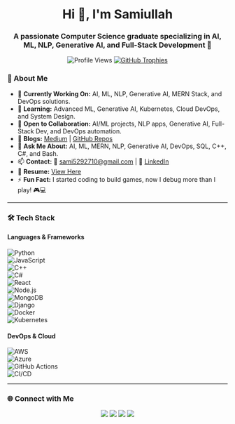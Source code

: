 <h1 align="center">Hi 👋, I'm Samiullah</h1>
<h3 align="center">A passionate Computer Science graduate specializing in AI, ML, NLP, Generative AI, and Full-Stack Development 🚀</h3>

<p align="center">
  <img src="https://komarev.com/ghpvc/?username=samizafar68&label=Profile%20views&color=0e75b6&style=flat" alt="Profile Views" />
  <a href="https://github.com/ryo-ma/github-profile-trophy">
    <img src="https://github-profile-trophy.vercel.app/?username=samizafar68&margin-w=5&row=1" alt="GitHub Trophies" />
  </a>
</p>

### 🚀 About Me
- 🔭 **Currently Working On:** AI, ML, NLP, Generative AI, MERN Stack, and DevOps solutions.  
- 🌱 **Learning:** Advanced ML, Generative AI, Kubernetes, Cloud DevOps, and System Design.  
- 👯 **Open to Collaboration:** AI/ML projects, NLP apps, Generative AI, Full-Stack Dev, and DevOps automation.  
- 📝 **Blogs:** [Medium](https://medium.com/@sami5292710) | [GitHub Repos](https://github.com/samizafar68?tab=repositories)  
- 💬 **Ask Me About:** AI, ML, MERN, NLP, Generative AI, DevOps, SQL, C++, C#, and Bash.  
- 📫 **Contact:** 📧 sami5292710@gmail.com | 🔗 [LinkedIn](https://www.linkedin.com/in/samiullah68)  
- 📄 **Resume:** [View Here](https://drive.google.com/drive/folders/11cLgQJ_MmcQzW3UAJHwZu6BBKS8AAJNT?usp=drive_link)  
- ⚡ **Fun Fact:** I started coding to build games, now I debug more than I play! 🎮💻  

---

### 🛠️ Tech Stack
#### **Languages & Frameworks**  
![Python](https://img.shields.io/badge/-Python-3776AB?style=flat&logo=python&logoColor=white)  
![JavaScript](https://img.shields.io/badge/-JavaScript-F7DF1E?style=flat&logo=javascript&logoColor=black)  
![C++](https://img.shields.io/badge/-C++-00599C?style=flat&logo=c%2B%2B&logoColor=white)  
![C#](https://img.shields.io/badge/-C%23-239120?style=flat&logo=c-sharp&logoColor=white)  
![React](https://img.shields.io/badge/-React-61DAFB?style=flat&logo=react&logoColor=black)  
![Node.js](https://img.shields.io/badge/-Node.js-339933?style=flat&logo=node.js&logoColor=white)  
![MongoDB](https://img.shields.io/badge/-MongoDB-47A248?style=flat&logo=mongodb&logoColor=white)  
![Django](https://img.shields.io/badge/-Django-092E20?style=flat&logo=django&logoColor=white)  
![Docker](https://img.shields.io/badge/-Docker-2496ED?style=flat&logo=docker&logoColor=white)  
![Kubernetes](https://img.shields.io/badge/-Kubernetes-326CE5?style=flat&logo=kubernetes&logoColor=white)  

#### **DevOps & Cloud**  
![AWS](https://img.shields.io/badge/-AWS-232F3E?style=flat&logo=amazon-aws&logoColor=white)  
![Azure](https://img.shields.io/badge/-Azure-0078D4?style=flat&logo=microsoft-azure&logoColor=white)  
![GitHub Actions](https://img.shields.io/badge/-GitHub_Actions-2088FF?style=flat&logo=github-actions&logoColor=white)  
![CI/CD](https://img.shields.io/badge/-CI/CD-FF6C37?style=flat&logo=gitlab&logoColor=white)  

---

### 🌐 Connect with Me  
<p align="center">
  <a href="https://linkedin.com/in/samiullah68"><img src="https://img.shields.io/badge/LinkedIn-blue?style=flat&logo=linkedin&logoColor=white"></a>
  <a href="https://github.com/samizafar68"><img src="https://img.shields.io/badge/GitHub-black?style=flat&logo=github&logoColor=white"></a>
  <a href="https://medium.com/@sami5292710"><img src="https://img.shields.io/badge/Medium-black?style=flat&logo=medium&logoColor=white"></a>
  <a href="mailto:sami5292710@gmail.com"><img src="https://img.shields.io/badge/Email-red?style=flat&logo=gmail&logoColor=white"></a>
</p>
